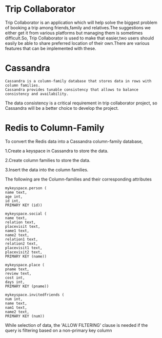 # Trip Collaborator

Trip Collaborator is an application which will help solve the biggest problem of booking a trip among friends,family and relatives.The suggestions we either get it from various platforms but managing them is sometimes difficult.So, Trip Collaborator is used to make that easier,two users should easily be able to share preferred location of their own.There are various features that can be implemented with these.

# Cassandra
    Cassandra is a column-family database that stores data in rows with column families.
    Cassandra provides tunable consistency that allows to balance consistency and availability. 
 The data consistency is a critical requirement in trip collaborator project,
so Cassandra will be a better choice to develop the project.

# Redis to Column-Family
To convert the Redis data into a Cassandra column-family database,

1.Create a keyspace in Cassandra to store the data.

2.Create column families to store the data.

3.Insert the data into the column families.

The following are the Column-families and their corresponding attributes

    mykeyspace.person (
    name text,
    age int,
    id int,
    PRIMARY KEY (id))

    mykeyspace.social (
    name text,
    relation text,
    placevisit text,
    name1 text,
    name2 text,
    relation1 text,
    relation2 text,
    placevisit1 text,
    placevisit2 text,
    PRIMARY KEY (name))

    mykeyspace.place (
    pname text,
    review text,
    cost int,
    days int,
    PRIMARY KEY (pname))

    mykeyspace.invitedfriends (
    num int,
    name text,
    nam1 text,
    name2 text,
    PRIMARY KEY (num))
  
While selection of data, the 'ALLOW FILTERING' clause is needed if the query is filtering based on a non-primary key column
